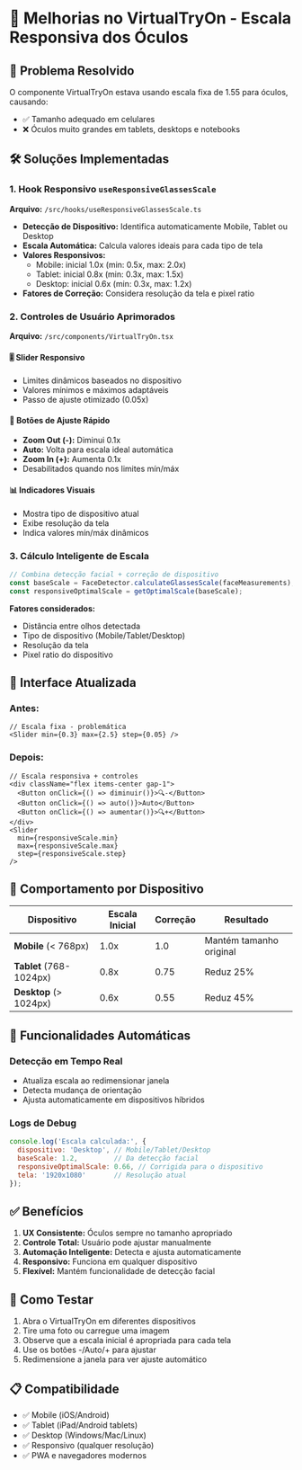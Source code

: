 # 📐 Melhorias no VirtualTryOn - Escala Responsiva dos Óculos

## 🎯 Problema Resolvido
O componente VirtualTryOn estava usando escala fixa de 1.55 para óculos, causando:
- ✅ Tamanho adequado em celulares 
- ❌ Óculos muito grandes em tablets, desktops e notebooks

## 🛠️ Soluções Implementadas

### 1. Hook Responsivo `useResponsiveGlassesScale`
**Arquivo:** `/src/hooks/useResponsiveGlassesScale.ts`

- **Detecção de Dispositivo:** Identifica automaticamente Mobile, Tablet ou Desktop
- **Escala Automática:** Calcula valores ideais para cada tipo de tela
- **Valores Responsivos:**
  - Mobile: inicial 1.0x (min: 0.5x, max: 2.0x)
  - Tablet: inicial 0.8x (min: 0.3x, max: 1.5x) 
  - Desktop: inicial 0.6x (min: 0.3x, max: 1.2x)
- **Fatores de Correção:** Considera resolução da tela e pixel ratio

### 2. Controles de Usuário Aprimorados
**Arquivo:** `/src/components/VirtualTryOn.tsx`

#### 🎚️ Slider Responsivo
- Limites dinâmicos baseados no dispositivo
- Valores mínimos e máximos adaptáveis
- Passo de ajuste otimizado (0.05x)

#### 🔧 Botões de Ajuste Rápido
- **Zoom Out (-):** Diminui 0.1x
- **Auto:** Volta para escala ideal automática
- **Zoom In (+):** Aumenta 0.1x
- Desabilitados quando nos limites mín/máx

#### 📊 Indicadores Visuais
- Mostra tipo de dispositivo atual
- Exibe resolução da tela
- Indica valores mín/máx dinâmicos

### 3. Cálculo Inteligente de Escala
```typescript
// Combina detecção facial + correção de dispositivo
const baseScale = FaceDetector.calculateGlassesScale(faceMeasurements);
const responsiveOptimalScale = getOptimalScale(baseScale);
```

**Fatores considerados:**
- Distância entre olhos detectada
- Tipo de dispositivo (Mobile/Tablet/Desktop)
- Resolução da tela
- Pixel ratio do dispositivo

## 🎨 Interface Atualizada

### Antes:
```tsx
// Escala fixa - problemática
<Slider min={0.3} max={2.5} step={0.05} />
```

### Depois:
```tsx
// Escala responsiva + controles
<div className="flex items-center gap-1">
  <Button onClick={() => diminuir()}>🔍-</Button>
  <Button onClick={() => auto()}>Auto</Button>
  <Button onClick={() => aumentar()}>🔍+</Button>
</div>
<Slider 
  min={responsiveScale.min} 
  max={responsiveScale.max} 
  step={responsiveScale.step} 
/>
```

## 📱 Comportamento por Dispositivo

| Dispositivo | Escala Inicial | Correção | Resultado |
|-------------|----------------|----------|-----------|
| **Mobile** (< 768px) | 1.0x | 1.0 | Mantém tamanho original |
| **Tablet** (768-1024px) | 0.8x | 0.75 | Reduz 25% |
| **Desktop** (> 1024px) | 0.6x | 0.55 | Reduz 45% |

## 🔄 Funcionalidades Automáticas

### Detecção em Tempo Real
- Atualiza escala ao redimensionar janela
- Detecta mudança de orientação
- Ajusta automaticamente em dispositivos híbridos

### Logs de Debug
```javascript
console.log('Escala calculada:', {
  dispositivo: 'Desktop', // Mobile/Tablet/Desktop
  baseScale: 1.2,         // Da detecção facial
  responsiveOptimalScale: 0.66, // Corrigida para o dispositivo
  tela: '1920x1080'       // Resolução atual
});
```

## ✅ Benefícios

1. **UX Consistente:** Óculos sempre no tamanho apropriado
2. **Controle Total:** Usuário pode ajustar manualmente
3. **Automação Inteligente:** Detecta e ajusta automaticamente
4. **Responsivo:** Funciona em qualquer dispositivo
5. **Flexível:** Mantém funcionalidade de detecção facial

## 🧪 Como Testar

1. Abra o VirtualTryOn em diferentes dispositivos
2. Tire uma foto ou carregue uma imagem
3. Observe que a escala inicial é apropriada para cada tela
4. Use os botões -/Auto/+ para ajustar
5. Redimensione a janela para ver ajuste automático

## 📋 Compatibilidade

- ✅ Mobile (iOS/Android)
- ✅ Tablet (iPad/Android tablets)  
- ✅ Desktop (Windows/Mac/Linux)
- ✅ Responsivo (qualquer resolução)
- ✅ PWA e navegadores modernos
